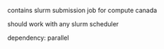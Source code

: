 contains slurm submission job for compute canada

should work with any slurm scheduler

dependency: parallel
